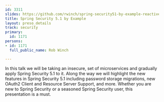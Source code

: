 ```yaml
---
id: 3311
slides: https://github.com/rwinch/spring-security51-by-example-reactive
title: Spring Security 5.1 by Example
layout: preso_details
track: security
primary:
  id: 1171
persons:
- id: 1171
  full_public_name: Rob Winch

---
```

In this talk we will be taking an insecure, set of microservices and gradually apply Spring Security 5.1 to it. Along the way we will highlight the new features in Spring Security 5.1 including password storage migrations, new  OAuth2 Client and Resource Server Support, and more. Whether you are new to Spring Security or a seasoned Spring Security user, this presentation is a must.
